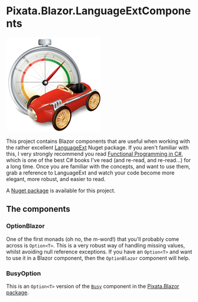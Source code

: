 # Pixata.Blazor.LanguageExtComponents

![Pixata](https://github.com/MrYossu/Pixata.Utilities/raw/master/Pixata.Blazor.LanguageExtComponents/Icon/performance%20systeme%20OS.png "Pixata") 

This project contains Blazor components that are useful when working with the rather excellent [LanguageExt](https://github.com/louthy/language-ext/) Nuget package. If you aren't familiar with this, I very strongly recommend you read [Functional Programming in C#](https://www.manning.com/books/functional-programming-in-c-sharp?query=functional%20programming%20c#), which is one of the best C# books I've read (and re-read, and re-read...) for a long time. Once you are familiar with the concepts, and want to use them, grab a reference to LanguageExt and watch your code become more elegant, more robust, and easier to read.

A [Nuget package](https://www.nuget.org/packages/Pixata.Blazor.LanguageExtComponents/) is available for this project.

## The components
### OptionBlazor
One of the first monads (oh no, the m-word!) that you'll probably come across is `Option<T>`. This is a very robust way of handling missing values, whilst avoiding null reference exceptions. If you have an `Option<T>` and want to use it in a Blazor component, then the `OptionBlazor` component will help.

### BusyOption
This is an `Option<T>` version of the [`Busy`](https://github.com/MrYossu/Pixata.Utilities/blob/master/Pixata.Blazor/Containers/Busy.razor) component in the [Pixata.Blazor package](https://github.com/MrYossu/Pixata.Utilities/tree/master/Pixata.Blazor).